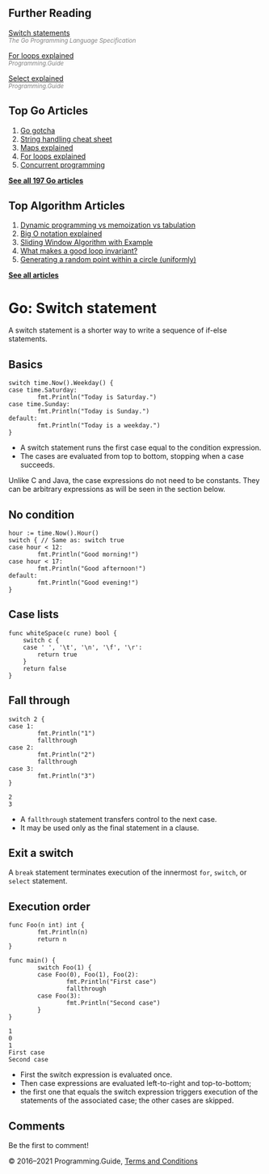 



## Further Reading

[Switch statements](https://golang.org/ref/spec#Switch_statements)  
<span style="color: grey; font-style: italic; font-size: smaller">The Go Programming Language Specification</span>

[For loops explained](for-loop.html)  
<span style="color: grey; font-style: italic; font-size: smaller">Programming.Guide</span>

[Select explained](select-explained.html)  
<span style="color: grey; font-style: italic; font-size: smaller">Programming.Guide</span>

## Top Go Articles

1.  [Go gotcha](go-gotcha.html)
2.  [String handling cheat sheet](string-functions-reference-cheat-sheet.html)
3.  [Maps explained](maps-explained.html)
4.  [For loops explained](for-loop.html)
5.  [Concurrent programming](go-concurrency-tutorial.html)

[**See all 197 Go articles**](index.html)



## Top Algorithm Articles

1.  [Dynamic programming vs memoization vs tabulation](../dynamic-programming-vs-memoization-vs-tabulation.html)
2.  [Big O notation explained](../big-o-notation-explained.html)
3.  [Sliding Window Algorithm with Example](../sliding-window-example.html)
4.  [What makes a good loop invariant?](../what-makes-a-good-loop-invariant.html)
5.  [Generating a random point within a circle (uniformly)](../random-point-within-circle.html)

[**See all articles**](../index.html)

# Go: Switch statement

A switch statement is a shorter way to write a sequence of if-else statements.

## Basics

    switch time.Now().Weekday() {
    case time.Saturday:
            fmt.Println("Today is Saturday.")
    case time.Sunday:
            fmt.Println("Today is Sunday.")
    default:
            fmt.Println("Today is a weekday.")
    }

- A switch statement runs the first case equal to the condition expression.
- The cases are evaluated from top to bottom, stopping when a case succeeds.

Unlike C and Java, the case expressions do not need to be constants. They can be arbitrary expressions as will be seen in the section below.

## No condition

    hour := time.Now().Hour()
    switch { // Same as: switch true
    case hour < 12:
            fmt.Println("Good morning!")
    case hour < 17:
            fmt.Println("Good afternoon!")
    default:
            fmt.Println("Good evening!")
    }

## Case lists

    func whiteSpace(c rune) bool {
        switch c {
        case ' ', '\t', '\n', '\f', '\r':
            return true
        }
        return false
    }

## Fall through

    switch 2 {
    case 1:
            fmt.Println("1")
            fallthrough
    case 2:
            fmt.Println("2")
            fallthrough
    case 3:
            fmt.Println("3")
    }

    2
    3

- A `fallthrough` statement transfers control to the next case.
- It may be used only as the final statement in a clause.

## Exit a switch

A `break` statement terminates execution of the innermost `for`, `switch`, or `select` statement.

## Execution order

    func Foo(n int) int {
            fmt.Println(n)
            return n
    }

    func main() {
            switch Foo(1) {
            case Foo(0), Foo(1), Foo(2):
                    fmt.Println("First case")
                    fallthrough
            case Foo(3):
                    fmt.Println("Second case")
            }
    }

    1
    0
    1
    First case
    Second case

- First the switch expression is evaluated once.
- Then case expressions are evaluated left-to-right and top-to-bottom;
- the first one that equals the switch expression triggers execution of the statements of the associated case; the other cases are skipped.

## Comments

Be the first to comment!

© 2016–2021 Programming.Guide, [Terms and Conditions](../terms-and-conditions.html)
